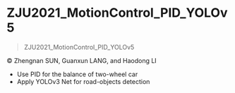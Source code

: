 # ZJU2021_MotionControl_PID_YOLOv5

> ZJU2021_MotionControl_PID_YOLOv5

&copy; Zhengnan SUN, Guanxun LANG, and Haodong LI

- Use PID for the balance of two-wheel car
- Apply YOLOv3 Net for road-objects detection
